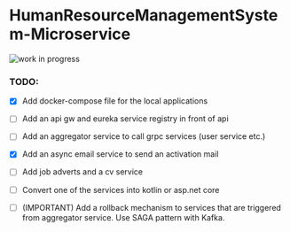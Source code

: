 # HumanResourceManagementSystem-Microservice

![work in progress](https://user-images.githubusercontent.com/61317042/233301717-f392c28f-e192-4ce4-b784-d0815680b749.png)

### TODO: 

- [x] Add docker-compose file for the local applications
- [ ] Add an api gw and eureka service registry in front of api
- [ ] Add an aggregator service to call grpc services (user service etc.)
- [x] Add an async email service to send an activation mail
- [ ] Add job adverts and a cv service
- [ ] Convert one of the services into kotlin or asp.net core
- [ ] (IMPORTANT) Add a rollback mechanism to services that are triggered from aggregator service. Use SAGA pattern with Kafka.
  
